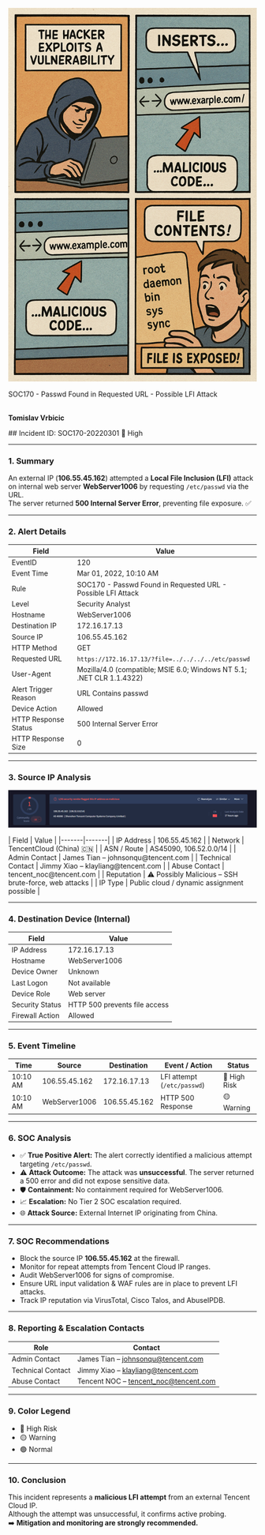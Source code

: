 
<p align="center">
  <img src="Picture2.png" alt="Incident Summary" width="600">
</p>


SOC170 - Passwd Found in Requested URL - Possible LFI Attack
<br></br>
<p><b>Tomislav Vrbicic</b></p>
## Incident ID: SOC170-20220301 🔴 High

---

### 1. Summary
An external IP (**106.55.45.162**) attempted a **Local File Inclusion (LFI)** attack on internal web server **WebServer1006** by requesting `/etc/passwd` via the URL.  
The server returned **500 Internal Server Error**, preventing file exposure. ✅

---

### 2. Alert Details

| Field | Value |
|-------|-------|
| EventID | 120 |
| Event Time | Mar 01, 2022, 10:10 AM |
| Rule | SOC170 - Passwd Found in Requested URL - Possible LFI Attack |
| Level | Security Analyst |
| Hostname | WebServer1006 |
| Destination IP | 172.16.17.13 |
| Source IP | 106.55.45.162 |
| HTTP Method | GET |
| Requested URL | `https://172.16.17.13/?file=../../../../etc/passwd` |
| User-Agent | Mozilla/4.0 (compatible; MSIE 6.0; Windows NT 5.1; .NET CLR 1.1.4322) |
| Alert Trigger Reason | URL Contains passwd |
| Device Action | Allowed |
| HTTP Response Status | 500 Internal Server Error |
| HTTP Response Size | 0 |

---

### 3. Source IP Analysis
<p align="center">
  <img src="Picture1.png" alt="Incident Summary" width="600">
</p>
| Field | Value |
|-------|-------|
| IP Address | 106.55.45.162 |
| Network | TencentCloud (China) 🇨🇳 |
| ASN / Route | AS45090, 106.52.0.0/14 |
| Admin Contact | James Tian – johnsonqu@tencent.com |
| Technical Contact | Jimmy Xiao – klayliang@tencent.com |
| Abuse Contact | tencent_noc@tencent.com |
| Reputation | ⚠️ Possibly Malicious – SSH brute-force, web attacks |
| IP Type | Public cloud / dynamic assignment possible |

---

### 4. Destination Device (Internal)

| Field | Value |
|-------|-------|
| IP Address | 172.16.17.13 |
| Hostname | WebServer1006 |
| Device Owner | Unknown |
| Last Logon | Not available |
| Device Role | Web server |
| Security Status | HTTP 500 prevents file access |
| Firewall Action | Allowed |

---

### 5. Event Timeline

| Time | Source | Destination | Event / Action | Status |
|------|--------|-------------|----------------|--------|
| 10:10 AM | 106.55.45.162 | 172.16.17.13 | LFI attempt (`/etc/passwd`) | 🔴 High Risk |
| 10:10 AM | WebServer1006 | 106.55.45.162 | HTTP 500 Response | 🟡 Warning |

---

### 6. SOC Analysis

- ✅ **True Positive Alert:** The alert correctly identified a malicious attempt targeting `/etc/passwd`.  
- ⚠️ **Attack Outcome:** The attack was **unsuccessful**. The server returned a 500 error and did not expose sensitive data.  
- 🛡 **Containment:** No containment required for WebServer1006.  
- 📈 **Escalation:** No Tier 2 SOC escalation required.  
- 🌐 **Attack Source:** External Internet IP originating from China.  

---

### 7. SOC Recommendations

- Block the source IP **106.55.45.162** at the firewall.  
- Monitor for repeat attempts from Tencent Cloud IP ranges.  
- Audit WebServer1006 for signs of compromise.  
- Ensure URL input validation & WAF rules are in place to prevent LFI attacks.  
- Track IP reputation via VirusTotal, Cisco Talos, and AbuseIPDB.  

---

### 8. Reporting & Escalation Contacts

| Role | Contact |
|------|---------|
| Admin Contact | James Tian – johnsonqu@tencent.com |
| Technical Contact | Jimmy Xiao – klayliang@tencent.com |
| Abuse Contact | Tencent NOC – tencent_noc@tencent.com |

---

### 9. Color Legend

- 🔴 High Risk  
- 🟡 Warning  
- 🟢 Normal  

---

### 10. Conclusion
This incident represents a **malicious LFI attempt** from an external Tencent Cloud IP.  
Although the attempt was unsuccessful, it confirms active probing.  
➡️ **Mitigation and monitoring are strongly recommended.**
